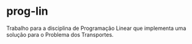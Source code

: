 # prog-lin
Trabalho para a disciplina de Programação Linear que implementa uma solução para o Problema dos Transportes.
